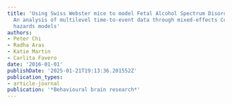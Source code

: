 ```yaml
---
title: 'Using Swiss Webster mice to model Fetal Alcohol Spectrum Disorders (FASD):
  An analysis of multilevel time-to-event data through mixed-effects Cox proportional
  hazards models'
authors:
- Peter Chi
- Radha Aras
- Katie Martin
- Carlita Favero
date: '2016-01-01'
publishDate: '2025-01-21T19:13:36.201552Z'
publication_types:
- article-journal
publication: '*Behavioural brain research*'
---
```

